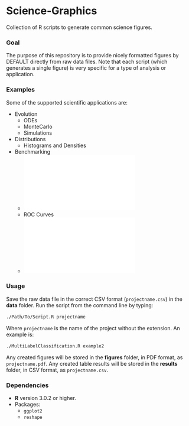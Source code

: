 # Science-Graphics
Collection of R scripts to generate common science figures.

### Goal
The purpose of this repository is to provide nicely formatted figures by DEFAULT directly from raw data files. Note that each script (which generates a single figure) is very specific for a type of analysis or application.

### Examples
Some of the supported scientific applications are:
- Evolution
  - ODEs
  - MonteCarlo
  - Simulations
- Distributions
  - Histograms and Densities
- Benchmarking
  - ![Multi-Label Classification](figures/example2.pdf)
  - ROC Curves
  - ![Precision-Recall Curves](figures/example3.pdf)

### Usage
Save the raw data file in the correct CSV format (`projectname.csv`) in the **data** folder. 
Run the script from the command line by typing:

```bash
./Path/To/Script.R projectname
```
Where `projectname` is the name of the project without the extension. 
An example is:

```bash
./MultiLabelClassification.R example2
```
Any created figures will be stored in the **figures** folder, in PDF format, as `projectname.pdf`.
Any created table results will be stored in the **results** folder, in CSV format, as `projectname.csv`.

### Dependencies
- **R** version 3.0.2 or higher.
- Packages: 
  - `ggplot2`
  - `reshape`

